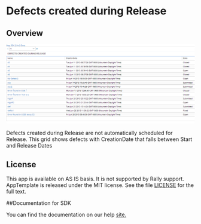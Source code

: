 Defects created during Release
=========================

## Overview
![](pic.png)

Defects created during Release are not automatically scheduled for Release. This grid shows defects with CreationDate that falls between Start and Release Dates
## License
This app is available on AS IS basis. It is not supported by Rally support.
AppTemplate is released under the MIT license.  See the file [LICENSE](./LICENSE) for the full text.

##Documentation for SDK

You can find the documentation on our help [site.](https://help.rallydev.com/apps/2.0rc3/doc/)
